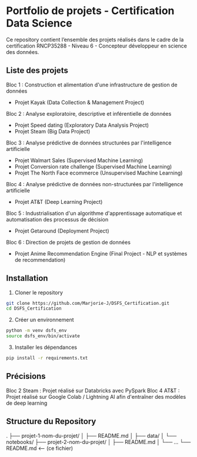 # Portfolio de projets - Certification Data Science

Ce repository contient l’ensemble des projets réalisés dans le cadre de la certification RNCP35288 - Niveau 6 - Concepteur développeur en science des données.


## Liste des projets

Bloc 1 : Construction et alimentation d'une infrastructure de gestion de données
- Projet Kayak (Data Collection & Management Project)

Bloc 2 : Analyse exploratoire, descriptive et inférentielle de données
- Projet Speed dating (Exploratory Data Analysis Project)
- Projet Steam (Big Data Project)

Bloc 3 : Analyse prédictive de données structurées par l'intelligence artificielle
- Projet Walmart Sales (Supervised Machine Learning)
- Projet Conversion rate challenge (Supervised Machine Learning)
- Projet The North Face ecommerce (Unsupervised Machine Learning)

Bloc 4 : Analyse prédictive de données non-structurées par l'intelligence artificielle
- Projet AT&T (Deep Learning Project)

Bloc 5 : Industrialisation d'un algorithme d'apprentissage automatique et automatisation des processus de décision
- Projet Getaround (Deployment Project)

Bloc 6 : Direction de projets de gestion de données
- Projet Anime Recommendation Engine (Final Project - NLP et systèmes de recommendation)


## Installation

1. Cloner le repository

```bash
git clone https://github.com/Marjorie-J/DSFS_Certification.git
cd DSFS_Certification
```

2. Créer un environnement

```bash
python -m venv dsfs_env
source dsfs_env/bin/activate
```

3. Installer les dépendances

```bash
pip install -r requirements.txt
```


## Précisions

Bloc 2 Steam : Projet réalisé sur Databricks avec PySpark
Bloc 4 AT&T : Projet réalisé sur Google Colab / Lightning AI afin d'entraîner des modèles de deep learning


## Structure du Repository
.
├── projet-1-nom-du-projet/
│   ├── README.md
│   ├── data/
│   └── notebooks/
├── projet-2-nom-du-projet/
│   ├── README.md
│   └── ...
└── README.md  <-- (ce fichier)
